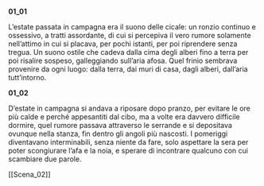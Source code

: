 **01_01**

L’estate passata in campagna era il suono delle cicale: un ronzio continuo e ossessivo, a tratti assordante, di cui si percepiva il vero rumore solamente nell’attimo in cui si placava, per pochi istanti, per poi riprendere senza tregua. Un suono ostile che cadeva dalla cima degli alberi fino a terra per poi risalire sospeso, galleggiando sull’aria afosa. Quel frinio sembrava provenire da ogni luogo: dalla terra, dai muri di casa, dagli alberi, dall’aria tutt’intorno.

**01_02**

D’estate in campagna si andava a riposare dopo pranzo, per evitare le ore più calde e perché appesantiti dal cibo, ma a volte era davvero difficile dormire, quel rumore passava attraverso le serrande e si depositava ovunque nella stanza, fin dentro gli angoli più nascosti. I pomeriggi diventavano interminabili, senza niente da fare, solo aspettare la sera per poter scongiurare l’afa e la noia, e sperare di incontrare qualcuno con cui scambiare due parole.

[[Scena_02]]